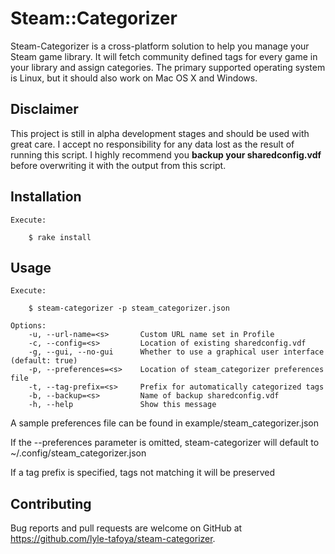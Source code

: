# Steam::Categorizer

Steam-Categorizer is a cross-platform solution to help you manage your Steam game library. It will fetch community defined tags for every game in your library and assign categories. The primary supported operating system is Linux, but it should also work on Mac OS X and Windows.

## Disclaimer

This project is still in alpha development stages and should be used with great care. I accept no responsibility for any data lost as the result of running this script. I highly recommend you **backup your sharedconfig.vdf** before overwriting it with the output from this script.

## Installation

```
Execute:

    $ rake install
```
## Usage
```
Execute:

    $ steam-categorizer -p steam_categorizer.json

Options:
    -u, --url-name=<s>       Custom URL name set in Profile
    -c, --config=<s>         Location of existing sharedconfig.vdf
    -g, --gui, --no-gui      Whether to use a graphical user interface (default: true)
    -p, --preferences=<s>    Location of steam_categorizer preferences file
    -t, --tag-prefix=<s>     Prefix for automatically categorized tags
    -b, --backup=<s>         Name of backup sharedconfig.vdf
    -h, --help               Show this message
```
A sample preferences file can be found in example/steam_categorizer.json

If the --preferences parameter is omitted, steam-categorizer will default to ~/.config/steam_categorizer.json

If a tag prefix is specified, tags not matching it will be preserved

## Contributing

Bug reports and pull requests are welcome on GitHub at https://github.com/lyle-tafoya/steam-categorizer.
